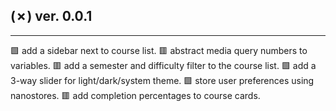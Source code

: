 ## (✗) ver. 0.0.1
-----------------
  🟩 add a sidebar next to course list.
  🟥 abstract media query numbers to variables.
  🟥 add a semester and difficulty filter to the course list.
  🟩 add a 3-way slider for light/dark/system theme.
  🟩 store user preferences using nanostores.
  🟥 add completion percentages to course cards.

